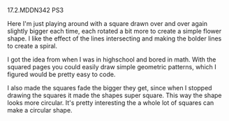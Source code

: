 17.2.MDDN342 PS3

Here I'm just playing around with a square drawn over and over again slightly bigger each time, each rotated a bit more to create a simple flower shape. I like the effect of the lines intersecting and making the bolder lines to create a spiral. 

I got the idea from when I was in highschool and bored in math. With the squared pages you could easily draw simple geometric patterns, which I figured would be pretty easy to code. 

I also made the squares fade the bigger they get, since when I stopped drawing the squares it made the shapes super square. This way the shape looks more circular. It's pretty interesting the a whole lot of squares can make a circular shape. 